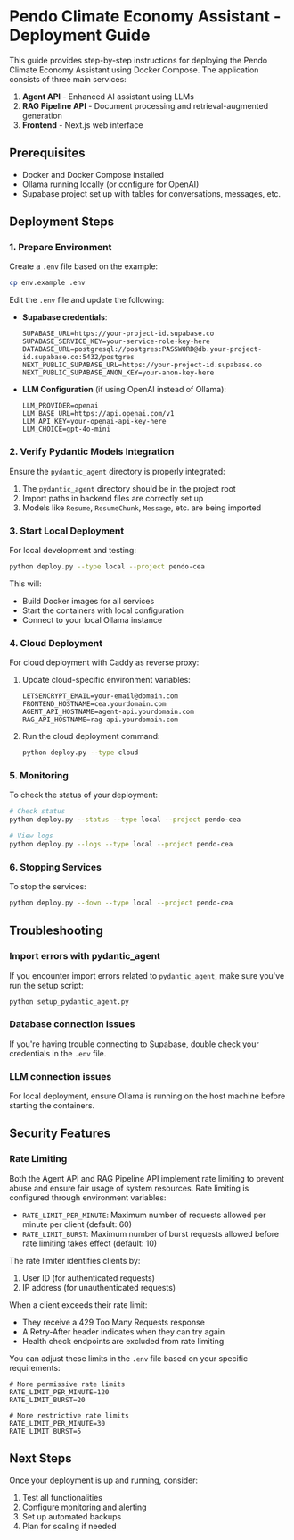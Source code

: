 # Pendo Climate Economy Assistant - Deployment Guide

This guide provides step-by-step instructions for deploying the Pendo Climate Economy Assistant using Docker Compose. The application consists of three main services:

1. **Agent API** - Enhanced AI assistant using LLMs
2. **RAG Pipeline API** - Document processing and retrieval-augmented generation
3. **Frontend** - Next.js web interface

## Prerequisites

- Docker and Docker Compose installed
- Ollama running locally (or configure for OpenAI)
- Supabase project set up with tables for conversations, messages, etc.

## Deployment Steps

### 1. Prepare Environment

Create a `.env` file based on the example:

```bash
cp env.example .env
```

Edit the `.env` file and update the following:

- **Supabase credentials**:
  ```
  SUPABASE_URL=https://your-project-id.supabase.co
  SUPABASE_SERVICE_KEY=your-service-role-key-here
  DATABASE_URL=postgresql://postgres:PASSWORD@db.your-project-id.supabase.co:5432/postgres
  NEXT_PUBLIC_SUPABASE_URL=https://your-project-id.supabase.co
  NEXT_PUBLIC_SUPABASE_ANON_KEY=your-anon-key-here
  ```

- **LLM Configuration** (if using OpenAI instead of Ollama):
  ```
  LLM_PROVIDER=openai
  LLM_BASE_URL=https://api.openai.com/v1
  LLM_API_KEY=your-openai-api-key-here
  LLM_CHOICE=gpt-4o-mini
  ```

### 2. Verify Pydantic Models Integration

Ensure the `pydantic_agent` directory is properly integrated:

1. The `pydantic_agent` directory should be in the project root
2. Import paths in backend files are correctly set up
3. Models like `Resume`, `ResumeChunk`, `Message`, etc. are being imported

### 3. Start Local Deployment

For local development and testing:

```bash
python deploy.py --type local --project pendo-cea
```

This will:
- Build Docker images for all services
- Start the containers with local configuration
- Connect to your local Ollama instance

### 4. Cloud Deployment

For cloud deployment with Caddy as reverse proxy:

1. Update cloud-specific environment variables:
   ```
   LETSENCRYPT_EMAIL=your-email@domain.com
   FRONTEND_HOSTNAME=cea.yourdomain.com
   AGENT_API_HOSTNAME=agent-api.yourdomain.com
   RAG_API_HOSTNAME=rag-api.yourdomain.com
   ```

2. Run the cloud deployment command:
   ```bash
   python deploy.py --type cloud
   ```

### 5. Monitoring

To check the status of your deployment:

```bash
# Check status
python deploy.py --status --type local --project pendo-cea

# View logs
python deploy.py --logs --type local --project pendo-cea
```

### 6. Stopping Services

To stop the services:

```bash
python deploy.py --down --type local --project pendo-cea
```

## Troubleshooting

### Import errors with pydantic_agent
If you encounter import errors related to `pydantic_agent`, make sure you've run the setup script:
```bash
python setup_pydantic_agent.py
```

### Database connection issues
If you're having trouble connecting to Supabase, double check your credentials in the `.env` file.

### LLM connection issues
For local deployment, ensure Ollama is running on the host machine before starting the containers.

## Security Features

### Rate Limiting

Both the Agent API and RAG Pipeline API implement rate limiting to prevent abuse and ensure fair usage of system resources. Rate limiting is configured through environment variables:

- `RATE_LIMIT_PER_MINUTE`: Maximum number of requests allowed per minute per client (default: 60)
- `RATE_LIMIT_BURST`: Maximum number of burst requests allowed before rate limiting takes effect (default: 10)

The rate limiter identifies clients by:
1. User ID (for authenticated requests)
2. IP address (for unauthenticated requests)

When a client exceeds their rate limit:
- They receive a 429 Too Many Requests response
- A Retry-After header indicates when they can try again
- Health check endpoints are excluded from rate limiting

You can adjust these limits in the `.env` file based on your specific requirements:

```
# More permissive rate limits
RATE_LIMIT_PER_MINUTE=120
RATE_LIMIT_BURST=20

# More restrictive rate limits
RATE_LIMIT_PER_MINUTE=30
RATE_LIMIT_BURST=5
```

## Next Steps

Once your deployment is up and running, consider:

1. Test all functionalities
2. Configure monitoring and alerting
3. Set up automated backups
4. Plan for scaling if needed 